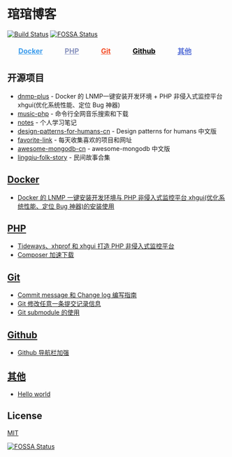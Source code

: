 # 琯琯博客

[![Build Status](https://travis-ci.org/guanguans/guanguans.github.io.svg?branch=master)](https://travis-ci.org/guanguans/guanguans.github.io)
[![FOSSA Status](https://app.fossa.io/api/projects/git%2Bgithub.com%2Fguanguans%2Fguanguans.svg?type=shield)](https://app.fossa.io/projects/git%2Bgithub.com%2Fguanguans%2Fguanguans?ref=badge_shield)

<table>
    <thead>
        <tr>
            <td>&nbsp;&nbsp;&nbsp;&nbsp;<a style="color: #3C9CEC;" href="https://github.com/guanguans/guanguans/labels/Docker"><b>Docker</b></a>&nbsp;&nbsp;&nbsp;&nbsp;</td>
            <td>&nbsp;&nbsp;&nbsp;&nbsp;<a style="color: #8892BE;" href="https://github.com/guanguans/guanguans/labels/PHP"><b>PHP</b></a>&nbsp;&nbsp;&nbsp;&nbsp;</td>
            <td>&nbsp;&nbsp;&nbsp;&nbsp;<a style="color: #f44d27;" href="https://github.com/guanguans/guanguans/labels/Git"><b>Git</b></a>&nbsp;&nbsp;&nbsp;&nbsp;</td>
            <td>&nbsp;&nbsp;&nbsp;&nbsp;<a style="color: #000000;" href="https://github.com/guanguans/guanguans/labels/Github"><b>Github</b></a>&nbsp;&nbsp;&nbsp;&nbsp;</td>
            <td>&nbsp;&nbsp;&nbsp;&nbsp;<a style="color: #5670d8;" href="https://github.com/guanguans/guanguans/labels/其他"><b>其他</b></a>&nbsp;&nbsp;&nbsp;&nbsp;</td>
        </tr>
    </thead>
</table>

## 开源项目

* [dnmp-plus](https://guanguans.github.io/dnmp-plus/) - Docker 的 LNMP一键安装开发环境 + PHP 非侵入式监控平台 xhgui(优化系统性能、定位 Bug 神器)
* [music-php](https://guanguans.github.io/music-php/) - 命令行全网音乐搜索和下载
* [notes](https://guanguans.github.io/notes/) - 个人学习笔记
* [design-patterns-for-humans-cn](https://guanguans.github.io/design-patterns-for-humans-cn/) - Design patterns for humans 中文版
* [favorite-link](https://guanguans.github.io/favorite-link/) - 每天收集喜欢的项目和网址
* [awesome-mongodb-cn](https://guanguans.github.io/awesome-mongodb-cn/) - awesome-mongodb 中文版
* [lingqiu-folk-story](https://folkstory.github.io/lingqiu-folk-story/) - 民间故事合集

## [Docker](https://github.com/guanguans/guanguans/labels/Docker)

* [Docker 的 LNMP 一键安装开发环境与 PHP 非侵入式监控平台 xhgui(优化系统性能、定位 Bug 神器)的安装使用](https://github.com/guanguans/guanguans/issues/9)

## [PHP](https://github.com/guanguans/guanguans/labels/PHP)

* [Tideways、xhprof 和 xhgui 打造 PHP 非侵入式监控平台](https://github.com/guanguans/guanguans/issues/8)
* [Composer 加速下载](https://github.com/guanguans/guanguans/issues/5)

## [Git](https://github.com/guanguans/guanguans/labels/Git)

* [Commit message 和 Change log 编写指南](https://github.com/guanguans/guanguans/issues/2)
* [Git 修改任意一条提交记录信息](https://github.com/guanguans/guanguans/issues/4)
* [Git submodule 的使用](https://github.com/guanguans/guanguans/issues/7)

## [Github](https://github.com/guanguans/guanguans/labels/Github)

* [Github 导航栏加强](https://github.com/guanguans/guanguans/issues/3)

## [其他](https://github.com/guanguans/guanguans/labels/其他)

* [Hello world](https://github.com/guanguans/guanguans/issues/1)

## License

[MIT](LICENSE)

[![FOSSA Status](https://app.fossa.io/api/projects/git%2Bgithub.com%2Fguanguans%2Fguanguans.svg?type=large)](https://app.fossa.io/projects/git%2Bgithub.com%2Fguanguans%2Fguanguans?ref=badge_large)
